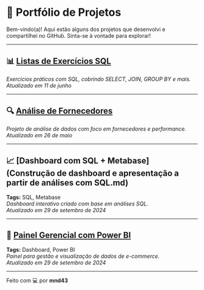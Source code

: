# 🚀 Portfólio de Projetos
Bem-vindo(a)! Aqui estão alguns dos projetos que desenvolvi e compartilhei no GitHub. Sinta-se à vontade para explorar!

---

## 📊 [Listas de Exercícios SQL](https://github.com/mnd43/Listas_exerc-cios_SQL)
*Exercícios práticos com SQL, cobrindo SELECT, JOIN, GROUP BY e mais.*  
*Atualizado em 11 de junho*

---

## 🔍 [Análise de Fornecedores](https://github.com/mnd43/Analise-de-Fornecedores)
*Projeto de análise de dados com foco em fornecedores e performance.*  
*Atualizado em 26 de maio*

---

## 📈 [Dashboard com SQL + Metabase](Construção de dashboard e apresentação a partir de análises com SQL.md)
**Tags:** SQL, Metabase  
*Dashboard interativo criado com base em análises SQL.*  
*Atualizado em 29 de setembro de 2024*

---

## 🛒 [Painel Gerencial com Power BI](Painel-gerencial-de-e-commerce-utilizando-Power-BI.md)
**Tags:** Dashboard, Power BI  
*Painel para gestão e visualização de dados de e-commerce.*  
*Atualizado em 29 de setembro de 2024*

---

Feito com 💻 por **mnd43**


